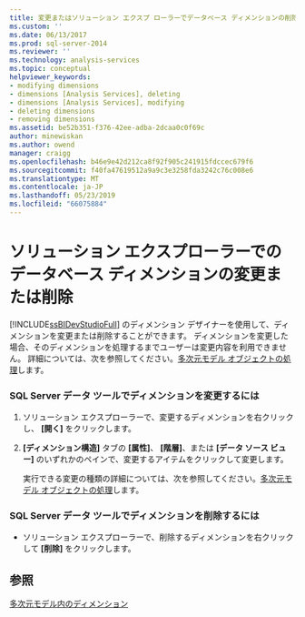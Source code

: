 ```yaml
---
title: 変更またはソリューション エクスプ ローラーでデータベース ディメンションの削除 |Microsoft Docs
ms.custom: ''
ms.date: 06/13/2017
ms.prod: sql-server-2014
ms.reviewer: ''
ms.technology: analysis-services
ms.topic: conceptual
helpviewer_keywords:
- modifying dimensions
- dimensions [Analysis Services], deleting
- dimensions [Analysis Services], modifying
- deleting dimensions
- removing dimensions
ms.assetid: be52b351-f376-42ee-adba-2dcaa0c0f69c
author: minewiskan
ms.author: owend
manager: craigg
ms.openlocfilehash: b46e9e42d212ca8f92f905c241915fdccec679f6
ms.sourcegitcommit: f40fa47619512a9a9c3e3258fda3242c76c008e6
ms.translationtype: MT
ms.contentlocale: ja-JP
ms.lasthandoff: 05/23/2019
ms.locfileid: "66075884"
---
```

# <a name="modify-or-delete-a-database-dimension-in-solution-explorer"></a>ソリューション エクスプローラーでのデータベース ディメンションの変更または削除
  [!INCLUDE[ssBIDevStudioFull](../../includes/ssbidevstudiofull-md.md)] のディメンション デザイナーを使用して、ディメンションを変更または削除することができます。 ディメンションを変更した場合、そのディメンションを処理するまでユーザーは変更内容を利用できません。 詳細については、次を参照してください。[多次元モデル オブジェクトの処理](processing-a-multidimensional-model-analysis-services.md)します。  
  
### <a name="to-modify-a-dimension-in-sql-server-data-tools"></a>SQL Server データ ツールでディメンションを変更するには  
  
1.  ソリューション エクスプローラーで、変更するディメンションを右クリックし、 **[開く]** をクリックします。  
  
2.  **[ディメンション構造]** タブの **[属性]**、 **[階層]**、または **[データ ソース ビュー]** のいずれかのペインで、変更するアイテムをクリックして変更します。  
  
     実行できる変更の種類の詳細については、次を参照してください。[多次元モデル オブジェクトの処理](processing-a-multidimensional-model-analysis-services.md)します。  
  
### <a name="to-delete-a-dimension-in-sql-server-data-tools"></a>SQL Server データ ツールでディメンションを削除するには  
  
-   ソリューション エクスプローラーで、削除するディメンションを右クリックして **[削除]** をクリックします。  
  
## <a name="see-also"></a>参照  
 [多次元モデル内のディメンション](dimensions-in-multidimensional-models.md)  
  
  
